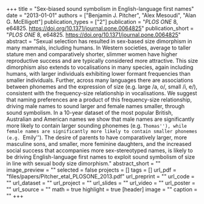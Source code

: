 +++
title = "Sex-biased sound symbolism in English-language first names"
date = "2013-01-01"
authors = ["Benjamin J. Pitcher", "Alex Mesoudi", "Alan G. McElligott"]
publication_types = ["2"]
publication = "_PLOS ONE_ 8, e64825. https://doi.org/10.1371/journal.pone.0064825"
publication_short = "_PLOS ONE_ 8, e64825. https://doi.org/10.1371/journal.pone.0064825"
abstract = "Sexual selection has resulted in sex-based size dimorphism in many mammals, including humans. In Western societies, average to taller stature men and comparatively shorter, slimmer women have higher reproductive success and are typically considered more attractive. This size dimorphism also extends to vocalisations in many species, again including humans, with larger individuals exhibiting lower formant frequencies than smaller individuals. Further, across many languages there are associations between phonemes and the expression of size (e.g. large /a, o/, small /i, e/), consistent with the frequency-size relationship in vocalisations. We suggest that naming preferences are a product of this frequency-size relationship, driving male names to sound larger and female names smaller, through sound symbolism. In a 10-year dataset of the most popular British, Australian and American names we show that male names are significantly more likely to contain larger sounding phonemes (e.g. ``Thomas''), while female names are significantly more likely to contain smaller phonemes (e.g. ``Emily''). The desire of parents to have comparatively larger, more masculine sons, and smaller, more feminine daughters, and the increased social success that accompanies more sex-stereotyped names, is likely to be driving English-language first names to exploit sound symbolism of size in line with sexual body size dimorphism."
abstract_short = ""
image_preview = ""
selected = false
projects = []
tags = []
url_pdf = "files/papers/Pitcher_etal_PLOSONE_2013.pdf"
url_preprint = ""
url_code = ""
url_dataset = ""
url_project = ""
url_slides = ""
url_video = ""
url_poster = ""
url_source = ""
math = true
highlight = true
[header]
image = ""
caption = ""
+++
